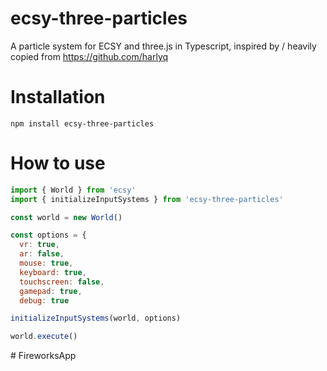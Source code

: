 # ecsy-three-particles
A particle system for ECSY and three.js in Typescript, inspired by / heavily copied from https://github.com/harlyq

# Installation
```
npm install ecsy-three-particles
```

# How to use
```javascript
import { World } from 'ecsy'
import { initializeInputSystems } from 'ecsy-three-particles'

const world = new World()

const options = {
  vr: true,
  ar: false,
  mouse: true,
  keyboard: true,
  touchscreen: false,
  gamepad: true,
  debug: true

initializeInputSystems(world, options)

world.execute()
```
#   F i r e w o r k s A p p  
 